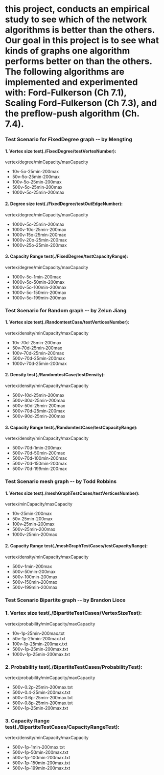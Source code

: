 # this project, conducts an empirical study to see which of the network algorithms is better than the others. Our goal in this project is to see what kinds of graphs one algorithm performs better on than the others. The following algorithms are implemented and experimented with: Ford-Fulkerson (Ch 7.1), Scaling Ford-Fulkerson (Ch 7.3), and the preflow-push algorithm (Ch. 7.4).


### Test Scenario for FixedDegree graph  -- by Mengting
#### 1. Vertex size test(./FixedDegree/testVertexNumber):
vertex/degree/minCapacity/maxCapacity
- 10v-5o-25min-200max
- 50v-5o-25min-200max
- 100v-5o-25min-200max
- 500v-5o-25min-200max
- 1000v-5o-25min-200max

#### 2. Degree size test(./FixedDegree/testOutEdgeNumber):
vertex/degree/minCapacity/maxCapacity
- 1000v-5o-25min-200max
- 1000v-10o-25min-200max
- 1000v-15o-25min-200max
- 1000v-20o-25min-200max
- 1000v-25o-25min-200max

#### 3. Capacity Range test(./FixedDegree/testCapacityRange):
vertex/degree/minCapacity/maxCapacity
- 1000v-5o-1min-200max
- 1000v-5o-50min-200max
- 1000v-5o-100min-200max
- 1000v-5o-150min-200max
- 1000v-5o-199min-200max


### Test Scenario for Random graph  -- by Zelun Jiang
#### 1. Vertex size test(./RandomtestCase/testVerticesNumber):
vertex/density/minCapacity/maxCapacity
- 10v-70d-25min-200max
- 50v-70d-25min-200max
- 100v-70d-25min-200max
- 500v-70d-25min-200max
- 1000v-70d-25min-200max

#### 2. Density test(./RandomtestCase/testDensity):
vertex/density/minCapacity/maxCapacity
- 500v-10d-25min-200max
- 500v-30d-25min-200max
- 500v-50d-25min-200max
- 500v-70d-25min-200max
- 500v-90d-25min-200max

#### 3. Capacity Range test(./RandomtestCase/testCapacityRange):
vertex/density/minCapacity/maxCapacity
- 500v-70d-1min-200max
- 500v-70d-50min-200max
- 500v-70d-100min-200max
- 500v-70d-150min-200max
- 500v-70d-199min-200max


### Test Scenario mesh graph  -- by Todd Robbins
#### 1. Vertex size test(./meshGraphTestCases/testVerticesNumber):
vertex/minCapacity/maxCapacity
- 10v-25min-200max
- 50v-25min-200max
- 100v-25min-200max
- 500v-25min-200max
- 1000v-25min-200max

#### 2. Capacity Range test(./meshGraphTestCases/testCapacityRange):
vertex/density/minCapacity/maxCapacity
- 500v-1min-200max
- 500v-50min-200max
- 500v-100min-200max
- 500v-150min-200max
- 500v-199min-200max


### Test Scenario Bipartite graph  -- by Brandon Lioce
### 1. Vertex size test(./BipartiteTestCases/VertexSizeTest):
vertex/probability/minCapacity/maxCapacity
- 10v-1p-25min-200max.txt
- 50v-1p-25min-200max.txt
- 100v-1p-25min-200max.txt
- 500v-1p-25min-200max.txt
- 1000v-1p-25min-200max.txt
	
### 2. Probability test(./BipartiteTestCases/ProbabilityTest):
vertex/probability/minCapacity/maxCapacity
- 500v-0.2p-25min-200max.txt
- 500v-0.4-25min-200max.txt
- 500v-0.6p-25min-200max.txt
- 500v-0.8p-25min-200max.txt
- 500v-1p-25min-200max.txt
	
### 3. Capacity Range test(./BipartiteTestCases/CapacityRangeTest):
vertex/density/minCapacity/maxCapacity
- 500v-1p-1min-200max.txt
- 500v-1p-50min-200max.txt
- 500v-1p-100min-200max.txt
- 500v-1p-150min-200max.txt
- 500v-1p-199min-200max.txt


